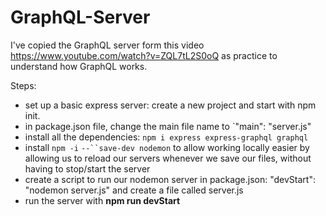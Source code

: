 # GraphQL-Server

I've copied the GraphQL server form this video https://www.youtube.com/watch?v=ZQL7tL2S0oQ as practice to understand how GraphQL works.

Steps:
* set up a basic express server: create a new project and start with npm init. 
* in package.json file, change the main file name to  `"main": "server.js"
* install all the dependencies: `npm i express express-graphql graphql`
* install `npm -i` `--``save-dev nodemon` to allow working locally easier by allowing us to reload our servers whenever we save our files, without having to stop/start the server
* create a script to run our nodemon server in package.json: "devStart": "nodemon server.js" and create a file called server.js
* run the server with **npm run devStart**
